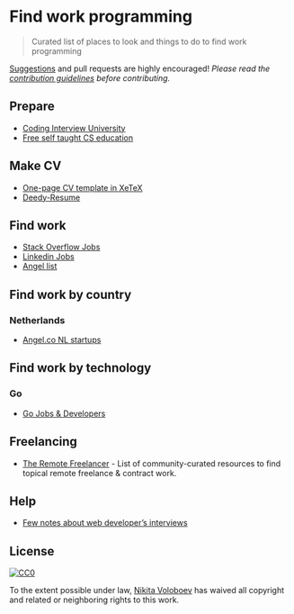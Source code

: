 # Find work programming
> Curated list of places to look and things to do to find work programming

[Suggestions](../../issues/) and pull requests are highly encouraged! *Please read the [contribution guidelines](contributing.md) before contributing.*

## Prepare
- [Coding Interview University](https://github.com/jwasham/coding-interview-university)
- [Free self taught CS education](https://github.com/ossu/computer-science)

## Make CV
- [One-page CV template in XeTeX](https://github.com/barrucadu/cv)
- [Deedy-Resume](https://github.com/deedy/Deedy-Resume)

## Find work
- [Stack Overflow Jobs](https://stackoverflow.com/jobs)
- [Linkedin Jobs](https://www.linkedin.com/jobs/)
- [Angel list](https://angel.co)

## Find work by country
### Netherlands
- [Angel.co NL startups](https://angel.co/netherlands)

## Find work by technology
### Go
- [Go Jobs & Developers](https://www.golangprojects.com)

## Freelancing
- [The Remote Freelancer](https://github.com/engineerapart/TheRemoteFreelancer) - List of community-curated resources to find topical remote freelance & contract work.

## Help
- [Few notes about web developer’s interviews](http://blog.sapegin.me/all/coding-interview)

## License
[![CC0](http://mirrors.creativecommons.org/presskit/buttons/88x31/svg/cc-zero.svg)](https://creativecommons.org/publicdomain/zero/1.0/)

To the extent possible under law, [Nikita Voloboev](https://www.nikitavoloboev.xyz) has waived all copyright and related or neighboring rights to this work.